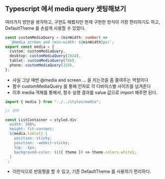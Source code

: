 ## Typescript 에서 media query 셋팅해보기

<p>여러가지 방안을 생각하고, 구현도 해봤지만 현재 구현한 방식이 가장 편리하기도 하고, DefaultTheme 를 손쉽게 사용할 수 있었다.</p>

```ts
const customMediaQuery = (minWidth: number) =>
  `@media screen and (min-width: ${minWidth}px)`;
export const media = {
  custom: customMediaQuery,
  desktop: customMediaQuery(1024),
  tablet: customMediaQuery(786),
  phone: customMediaQuery(320),
};
```

- 사실 그냥 매번 @media and screen ... 을 치는것을 좀 줄여주는 역할이다
- 함수 customMediaQuery 를 통해 인자로 각 디바이스별 사이즈를 넘겨준다
- 이후 media 객체를 통해서, 함수 실행 결과를 value 값으로 import 해주면 된다.

```ts
import { media } from "../../styles/media";

// 생략

const ListContainer = styled.div`
  width: 100%;
  height: fit-content;
  ${media.tablet} {
    position: sticky;
    position: -webkit-sticky;
    top: -1px;
    background-color: ${({ theme }) => theme.colors.white};
  }
`;
```

- 이런식으로 반응형을 할 수 있고, 기존 DefaultTheme 를 사용하기 편리하다.
